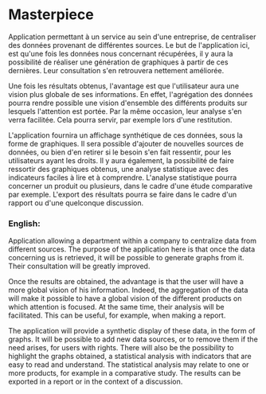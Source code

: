 # Masterpiece

Application permettant à un service au sein d'une entreprise, de centraliser des données provenant de différentes sources. Le but de l'application ici, est qu'une fois les données nous concernant récupérées, il y aura la possibilité de réaliser une génération de graphiques à partir de ces dernières. Leur consultation s'en retrouvera nettement améliorée.

Une fois les résultats obtenus, l'avantage est que l'utilisateur aura une vision plus globale de ses informations. En effet, l'agrégation des données pourra rendre possible une vision d'ensemble des différents produits sur lesquels l'attention est portée. Par la même occasion, leur analyse s'en verra facilitée. Cela pourra servir, par exemple lors d'une restitution.

L'application fournira un affichage synthétique de ces données, sous la forme de graphiques. Il sera possible d'ajouter de nouvelles sources de données, ou bien d'en retirer si le besoin s'en fait ressentir, pour les utilisateurs ayant les droits. Il y aura également, la possibilité de faire ressortir des graphiques obtenus, une analyse statistique avec des indicateurs faciles à lire et à comprendre. L'analyse statistique pourra concerner un produit ou plusieurs, dans le cadre d'une étude comparative par exemple. L'export des résultats pourra se faire dans le cadre d'un rapport ou d'une quelconque discussion.

 ### English:

Application allowing a department within a company to centralize data from different sources. The purpose of the application here is that once the data concerning us is retrieved, it will be possible to generate graphs from it. Their consultation will be greatly improved.

Once the results are obtained, the advantage is that the user will have a more global vision of his information. Indeed, the aggregation of the data will make it possible to have a global vision of the different products on which attention is focused. At the same time, their analysis will be facilitated. This can be useful, for example, when making a report.

The application will provide a synthetic display of these data, in the form of graphs. It will be possible to add new data sources, or to remove them if the need arises, for users with rights. There will also be the possibility to highlight the graphs obtained, a statistical analysis with indicators that are easy to read and understand. The statistical analysis may relate to one or more products, for example in a comparative study. The results can be exported in a report or in the context of a discussion.


